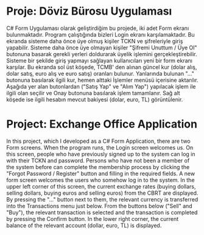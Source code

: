 # Proje: Döviz Bürosu Uygulaması

C# Form Uygulaması olarak geliştirdiğim bu projede, iki adet Form ekranı bulunmaktadır. Program çalıştığında bizleri Login ekranı karşılamaktadır. Bu ekranda sisteme daha önce üye olmuş kişiler TCKN ve şifreleriyle giriş yapabilir. Sisteme daha önce üye olmayan kişiler "Şifremi Unuttum / Üye Ol" butonuna basarak gerekli yerleri doldurarak üyelik işlemini gerçekleştirebilir. Sisteme bir şekilde giriş yapmayı sağlayan kullanıcıları yeni bir form ekranı karşılar. Bu ekranda sol üst köşede, TCMB' den alınan güncel kur (dolar alış, dolar satış, euro alış ve euro satış) oranları bulunur. Yanlarında bulunan "..." butonuna basılarak ilgili kur, hemen alttaki İşlemler menüsü içerisine aktarılır. Aşağıda yer alan butonlardan ("Satış Yap" ve "Alım Yap") yapılacak işlem ile ilgili olan seçilir ve Onay butonuna basılarak işlem tamamlanır. Sağ alt köşede ise ilgili hesabın mevcut bakiyesi (dolar, euro, TL) görüntülenir.

# Project: Exchange Office Application

In this project, which I developed as a C# Form Application, there are two Form screens. When the program runs, the Login screen welcomes us. On this screen, people who have previously signed up to the system can log in with their TCKN and password. Persons who have not been a member of the system before can complete the membership process by clicking the "Forgot Password / Register" button and filling in the required fields. A new form screen welcomes the users who somehow log in to the system. In the upper left corner of this screen, the current exchange rates (buying dollars, selling dollars, buying euros and selling euros) from the CBRT are displayed. By pressing the "..." button next to them, the relevant currency is transferred into the Transactions menu just below. From the buttons below ("Sell" and "Buy"), the relevant transaction is selected and the transaction is completed by pressing the Confirm button. In the lower right corner, the current balance of the relevant account (dollar, euro, TL) is displayed.
